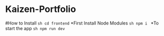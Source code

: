 # Kaizen-Portfolio

#How to Install
```sh cd frontend```
*First Install Node Modules
```sh npm i ```
*To start the app
```sh npm run dev```
